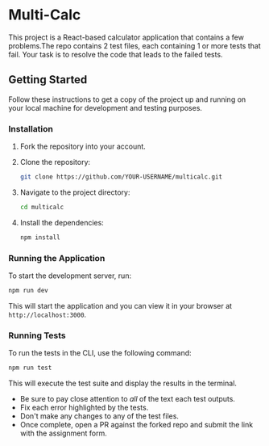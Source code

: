 # Multi-Calc

This project is a React-based calculator application that contains a few problems.The repo contains 2 test files, each containing 1 or more tests that fail. Your task is to resolve the code that leads to the failed tests.

## Getting Started

Follow these instructions to get a copy of the project up and running on your local machine for development and testing purposes.

### Installation

1. Fork the repository into your account.
2. Clone the repository:

   ```sh
   git clone https://github.com/YOUR-USERNAME/multicalc.git
   ```

3. Navigate to the project directory:

   ```sh
   cd multicalc
   ```
4. Install the dependencies:


   ```sh
   npm install
   ```

### Running the Application

To start the development server, run:

```sh
npm run dev
```

This will start the application and you can view it in your browser at `http://localhost:3000`.

### Running Tests

To run the tests in the CLI, use the following command:

```sh
npm run test
```

This will execute the test suite and display the results in the terminal.

- Be sure to pay close attention to *all* of the text each test outputs.
- Fix each error highlighted by the tests.
- Don't make any changes to any of the test files.
- Once complete, open a PR against the forked repo and submit the link with the assignment form.

